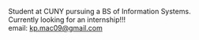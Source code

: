 Student at CUNY pursuing a BS of Information Systems.  
Currently looking for an internship!!!  
email: kp.mac09@gmail.com  

<!---
keithmcdade/keithmcdade is a ✨ special ✨ repository because its `README.md` (this file) appears on your GitHub profile.
You can click the Preview link to take a look at your changes.
--->
